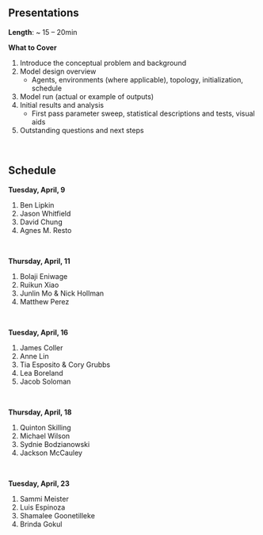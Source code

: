 ## Presentations  

**Length**: ~ 15 – 20min

**What to Cover**

1) Introduce the conceptual problem and background
2) Model design overview
	- Agents, environments (where applicable), topology, initialization, schedule
3) Model run (actual or example of outputs)
4) Initial results and analysis
	- First pass parameter sweep, statistical descriptions and tests, visual aids
5) Outstanding questions and next steps

&nbsp; 



## Schedule


**Tuesday, April, 9**

1. Ben Lipkin
2. Jason Whitfield
3. David Chung
4. Agnes M. Resto

&nbsp;

**Thursday, April, 11**

1. Bolaji Eniwage
2. Ruikun Xiao
3. Junlin Mo & Nick Hollman
4. Matthew Perez

&nbsp;

**Tuesday, April, 16**

1. James Coller
2. Anne Lin
3. Tia Esposito & Cory Grubbs
4. Lea Boreland
5. Jacob Soloman

&nbsp;

**Thursday, April, 18**

1. Quinton Skilling 
2. Michael Wilson
3. Sydnie Bodzianowski
4. Jackson McCauley

&nbsp;

**Tuesday, April, 23**

1. Sammi Meister
2. Luis Espinoza
3. Shamalee Goonetilleke
4. Brinda Gokul
